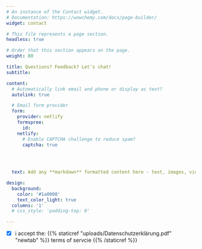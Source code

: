 ```yaml
---
# An instance of the Contact widget.
# Documentation: https://wowchemy.com/docs/page-builder/
widget: contact

# This file represents a page section.
headless: true

# Order that this section appears on the page.
weight: 80

title: Questions? Feedback? Let's chat!
subtitle:

content:
  # Automatically link email and phone or display as text?
  autolink: true

  # Email form provider
  form:
    provider: netlify
    formspree:
      id:
    netlify:
      # Enable CAPTCHA challenge to reduce spam?
      captcha: true


      
      
  text: Add any **markdown** formatted content here - text, images, videos, galleries - and even HTML code!

design:
  background:
    color: '#1a0000'
    text_color_light: true
  columns: '1'
  # css_style: 'padding-top: 0'

---
```




- [X] i accept the: {{% staticref "uploads/Datenschutzerklärung.pdf" "newtab" %}} terms of servcie {{% /staticref %}}